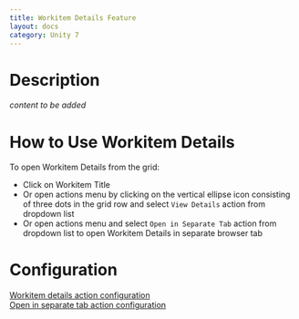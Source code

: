 ```yaml
---
title: Workitem Details Feature
layout: docs
category: Unity 7
---
```


# Description

*content to be added*

# How to Use Workitem Details

To open Workitem Details from the grid:

- Click on Workitem Title
- Or open actions menu by clicking on the vertical ellipse icon consisting of three dots in the grid row and select `View Details` action from dropdown list
- Or open actions menu and select `Open in Separate Tab` action from dropdown list to open Workitem Details in separate browser tab

# Configuration

[Workitem details action configuration](../../configuration/actions/workitem-details.md)  
[Open in separate tab action configuration](../../configuration/actions/open-in-separate-tab.md)